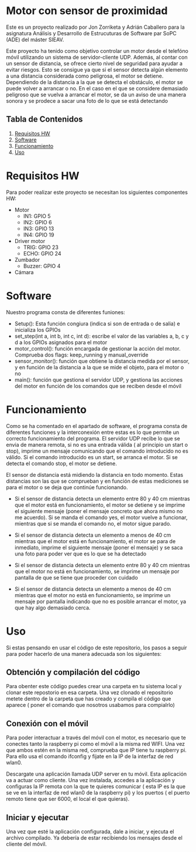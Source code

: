 # Motor con sensor de proximidad

Este es un proyecto realizado por Jon Zorriketa y Adrián Caballero para la asignatura Análisis y Desarrollo de Estrucuturas de Software par SoPC (ADE) del máster SIEAV. 

Este proyecto ha tenido como objetivo controlar un motor desde el telefóno móvil utilizando un sistema de servidor-cliente UDP. Además, al contar con un sensor de distancia, se ofrece cierto nivel de seguridad para ayudar a evitar riesgos. Esto se consigue ya que si el sensor detecta algún elemento a una distancia considerada como peligrosa, el motor se detiene. Dependiendo de la distancia a la que se detecta el obstáculo, el motor se puede volver a arrancar o no. En el caso en el que se considere demasiado peligroso que se vuelva a arrancar el motor, se da un aviso de una manera sonora y se prodece a sacar una foto de lo que se está detectando 

## Tabla de Contenidos

1. [Requisitos HW](#RequisitosHW)
2. [Software](#Software)
3. [Funcionamiento](#Funcionamiento)
4. [Uso](#Uso)


# Requisitos HW
Para poder realizar este proyecto se necesitan los siguientes componentes HW:
- Motor
    - IN1: GPIO 5
    - IN2: GPIO 6
    - IN3: GPIO 13
    - IN4: GPIO 19
- Driver motor
    - TRIG: GPIO 23
    - ECHO: GPIO 24
- Zumbador
    - Buzzer: GPIO 4
- Cámara 



# Software

Nuestro programa consta de diferentes funiones:
- Setup(): Esta función congiura (indica si son de entrada o de salia) e inicializa los GPIOs
- set_step(int a, int b, int c, int d): escribe el valor de las variables a, b, c y d a los GPIOs asignados para el motor
- motor_control(): función encargada de gestionar la acción del motor. Comprueba dos flags: keep_running y manual_override
- sensor_monitor(): función que obtiene la distancia medida por el sensor, y en función de la distancia a la que se mide el objeto, para el motor o no
- main(): función que gestiona el servidor UDP, y gestiona las acciones del motor en función de los comandos que se reciben desde el móvil


# Funcionamiento

Como se ha comentado en el apartado de software, el programa consta de diferentes funciones y la interconexión entre estas es lo que permite un correcto funcionamiento del programa. El servidor UDP recibe lo que se envia de manera remota, si no es una entrada válida ( al principio un start o stop), imprime un mensaje comunicando que el comando introducido no es válido. Si el comando introducido es un start, se arranca el motor. Si se detecta el comando stop, el motor se detiene.

El sensor de distancia está midiendo la distancia en todo momento. Estas distancias son las que se comprueban y en función de estas mediciones se para el motor o se deja que continúe funcionando.

- Si el sensor de distancia detecta un elemento entre 80 y 40 cm mientras que el motor está en funcionamiento, el motor se detiene y se imprime el siguiente mensaje (poner el mensaje concreto que ahora mismo no me acuerdo). Si se manda el comando yes, el motor vuelve a funcionar, mientras que si se manda el comando no, el motor sigue parado. 

- Si el sensor de distancia detecta un elemento a menos de 40 cm mientras que el motor está en funcionamiento, el motor se para de inmediato, imprime el siguiente mensaje (poner el mensaje) y se saca una foto para poder ver que es lo que se ha detectado

- Si el sensor de distancia detecta un elemento entre 80 y 40 cm mientras que el motor no está en funcionamiento, se imprime un mensaje por pantalla de que se tiene que proceder con cuidado

- Si el sensor de distancia detecta un elemento a menos de 40 cm mientras que el motor no está en funcionamiento, se imprime un mensaje por pantalla indicando que no es posible arrancar el motor, ya que hay algo demasiado cerca. 


# Uso
Si estas pensando en usar el código de este repositorio, los pasos a seguir para poder hacerlo de una manera adecuada son los siguientes:

## Obtención y compilación del código
Para obenter este código puedes crear una carpeta en tu sistema local y clonar este repostorio en esa carpeta. Una vez clonado el repositorio metete dentro de la carpeta que has creado y compila el código que aparece ( poner el comando que nosotros usabamos para compialrlo)

## Conexión con el móvil
Para poder interactuar a través del móvil con el motor, es necesario que te conectes tanto la raspberry pi como el móvil a la misma red WIFI. Una vez que ambos estén en la misma red, comprueba que IP tiene tu raspberry pi. Para ello usa el comando ifconfig y fijate en la IP de la interfaz de red wlan0. 

Descargate una aplicación llamada UDP server en tu móvil. Esta aplicación va a actuar como cliente. Una vez instalada, accedes a la aplicación y configuras la IP remota con la que te quieres comunicar ( esta IP es la que se ve en la interfaz de red wlan0 de la raspberry pi) y los puertos ( el puerto remoto tiene que ser 6000, el local el que quieras). 

## Iniciar y ejecutar
Una vez que esté la aplicación configurada, dale a iniciar, y ejecuta el archivo compilado. Ya debería de estar recibiendo los mensajes desde el cliente del móvil. 



